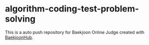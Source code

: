 # algorithm-coding-test-problem-solving
This is a auto push repository for Baekjoon Online Judge created with [BaekjoonHub](https://github.com/BaekjoonHub/BaekjoonHub).
